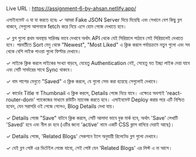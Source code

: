 Live URL : https://assignment-6-by-ahsan.netlify.app/

এসাইনমেন্ট এ যা যা করতে হবেঃ
✓ আমরা Fake JSON Server দিয়ে দিয়েছি এবং সেখানে বেশ কিছু ব্লগ থাকবে, সেগুলো আপনাকে fetch করে নিয়ে এসে হোম পেজে দেখাতে হবে।

✓ ব্লগ গুলো প্রথম অবস্থায় সারিবদ্ধ ভাবে দেখাবে অর্থাৎ API থেকে যেই সিরিয়ালে পাঠাবে সেই সিরিয়ালেই দেখাতে হবে। পরবর্তীতে Sort মেনু থেকে "Newest", "Most Liked" এ ক্লিক করলে পর্যায়ক্রমে নতুন গুলো এবং সব থেকে বেশি লাইক পাওয়া গুলো ফিল্টার দেখাবে।

✓ লাইকে ক্লিক করলে লাইকের সংখ্যা বাড়বে, যেহেতু Authentication নেই, সেহেতু যত ইচ্ছা লাইক দেয়া যাবে এবং সেটি সার্ভারের সাথে Sync থাকবে।

✓ বাম পাশের মেনুতে "Saved" এ ক্লিক করলে, যে গুলো সেভ করা হয়েছে সেগুলোই দেখাবে।

✓ কার্ডের Title বা Thumbnail এ ক্লিক করলে, Details পেজে নিয়ে যাবে। এক্ষেত্রে অবশ্যই 'react-router-dom' প্যাকেজের মাধ্যমে রাউটিং ম্যানেজ করতে হবে। এসাইনমেন্ট Deploy করার পরে এটি নিশ্চিত হবেন, যেন সরাসরি ওই পেজে গেলেও, Blog Details দেখা যায়।

✓ Details পেজে "Save" বাটনে ক্লিক করলে, সেটি আলাদা ভাবে বুক মার্ক হবে, অর্থাৎ 'Save' লেখাটি 'Saved' হবে এবং নীল রং হবে (এটির জন্যে 'active' নামে একটি CSS ক্লাস বানিয়ে দেয়াই আছে)।

✓ Details পেজে, 'Related Blogs' সেকশনে ট্যাগ অনুযায়ী রিলেটেড ব্লগ গুলো দেখাবে।

✓ যেই ব্লগ পোষ্ট এর ডিটেইল পেজে যাবো, সেই পোষ্ট যেন 'Related Blogs' এর লিস্ট এ না আসে।

